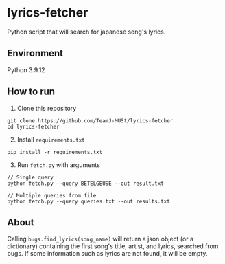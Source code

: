 # lyrics-fetcher
Python script that will search for japanese song's lyrics.

## Environment
Python 3.9.12

## How to run
1. Clone this repository
```
git clone https://github.com/TeamJ-MUSt/lyrics-fetcher
cd lyrics-fetcher
```
2. Install `requirements.txt`
```
pip install -r requirements.txt
```
3. Run `fetch.py` with arguments
```
// Single query
python fetch.py --query BETELGEUSE --out result.txt

// Multiple queries from file
python fetch.py --query queries.txt --out results.txt
```

## About
Calling `bugs.find_lyrics(song_name)` will return a json object (or a dictionary) containing the first song's title, artist, and lyrics, searched from bugs.
If some information such as lyrics are not found, it will be empty.